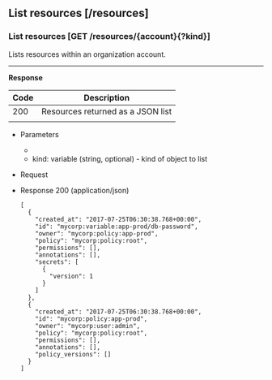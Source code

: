 ## List resources [/resources]

### List resources [GET /resources/{account}{?kind}]

Lists resources within an organization account.

<!-- include(partials/resource_kinds.md) -->

---

<!-- include(partials/auth_header_table.md) -->

**Response**

| Code | Description                       |
|------|-----------------------------------|
|  200 | Resources returned as a JSON list |
|<!-- include(partials/http_401.md) -->|

+ Parameters
  + <!-- include(partials/account_param.md) -->
  + kind: variable (string, optional) - kind of object to list

+ Request
  <!-- include(partials/auth_header_code.md) -->

+ Response 200 (application/json)

    ```
    [
      {
        "created_at": "2017-07-25T06:30:38.768+00:00",
        "id": "mycorp:variable:app-prod/db-password",
        "owner": "mycorp:policy:app-prod",
        "policy": "mycorp:policy:root",
        "permissions": [],
        "annotations": [],
        "secrets": [
          {
            "version": 1
          }
        ]
      },
      {
        "created_at": "2017-07-25T06:30:38.768+00:00",
        "id": "mycorp:policy:app-prod",
        "owner": "mycorp:user:admin",
        "policy": "mycorp:policy:root",
        "permissions": [],
        "annotations": [],
        "policy_versions": []
      }
    ]
    ```

